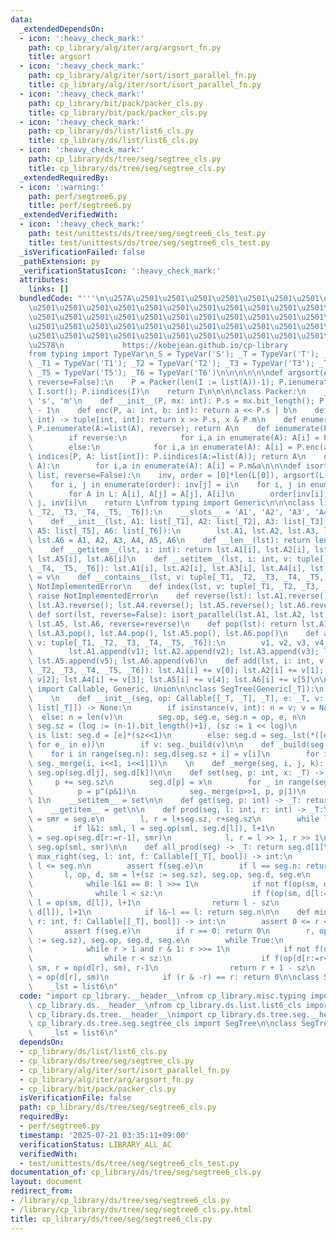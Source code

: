 ```yaml
---
data:
  _extendedDependsOn:
  - icon: ':heavy_check_mark:'
    path: cp_library/alg/iter/arg/argsort_fn.py
    title: argsort
  - icon: ':heavy_check_mark:'
    path: cp_library/alg/iter/sort/isort_parallel_fn.py
    title: cp_library/alg/iter/sort/isort_parallel_fn.py
  - icon: ':heavy_check_mark:'
    path: cp_library/bit/pack/packer_cls.py
    title: cp_library/bit/pack/packer_cls.py
  - icon: ':heavy_check_mark:'
    path: cp_library/ds/list/list6_cls.py
    title: cp_library/ds/list/list6_cls.py
  - icon: ':heavy_check_mark:'
    path: cp_library/ds/tree/seg/segtree_cls.py
    title: cp_library/ds/tree/seg/segtree_cls.py
  _extendedRequiredBy:
  - icon: ':warning:'
    path: perf/segtree6.py
    title: perf/segtree6.py
  _extendedVerifiedWith:
  - icon: ':heavy_check_mark:'
    path: test/unittests/ds/tree/seg/segtree6_cls_test.py
    title: test/unittests/ds/tree/seg/segtree6_cls_test.py
  _isVerificationFailed: false
  _pathExtension: py
  _verificationStatusIcon: ':heavy_check_mark:'
  attributes:
    links: []
  bundledCode: "'''\n\u257A\u2501\u2501\u2501\u2501\u2501\u2501\u2501\u2501\u2501\u2501\
    \u2501\u2501\u2501\u2501\u2501\u2501\u2501\u2501\u2501\u2501\u2501\u2501\u2501\
    \u2501\u2501\u2501\u2501\u2501\u2501\u2501\u2501\u2501\u2501\u2501\u2501\u2501\
    \u2501\u2501\u2501\u2501\u2501\u2501\u2501\u2501\u2501\u2501\u2501\u2501\u2501\
    \u2501\u2501\u2501\u2501\u2501\u2501\u2501\u2501\u2501\u2501\u2501\u2501\u2501\
    \u2578\n             https://kobejean.github.io/cp-library               \n'''\n\
    from typing import TypeVar\n_S = TypeVar('S'); _T = TypeVar('T'); _U = TypeVar('U');\
    \ _T1 = TypeVar('T1'); _T2 = TypeVar('T2'); _T3 = TypeVar('T3'); _T4 = TypeVar('T4');\
    \ _T5 = TypeVar('T5'); _T6 = TypeVar('T6')\n\n\n\n\n\ndef argsort(A: list[int],\
    \ reverse=False):\n    P = Packer(len(I := list(A))-1); P.ienumerate(I, reverse);\
    \ I.sort(); P.iindices(I)\n    return I\n\n\n\nclass Packer:\n    __slots__ =\
    \ 's', 'm'\n    def __init__(P, mx: int): P.s = mx.bit_length(); P.m = (1 << P.s)\
    \ - 1\n    def enc(P, a: int, b: int): return a << P.s | b\n    def dec(P, x:\
    \ int) -> tuple[int, int]: return x >> P.s, x & P.m\n    def enumerate(P, A, reverse=False):\
    \ P.ienumerate(A:=list(A), reverse); return A\n    def ienumerate(P, A, reverse=False):\n\
    \        if reverse:\n            for i,a in enumerate(A): A[i] = P.enc(-a, i)\n\
    \        else:\n            for i,a in enumerate(A): A[i] = P.enc(a, i)\n    def\
    \ indices(P, A: list[int]): P.iindices(A:=list(A)); return A\n    def iindices(P,\
    \ A):\n        for i,a in enumerate(A): A[i] = P.m&a\n\n\ndef isort_parallel(*L:\
    \ list, reverse=False):\n    inv, order = [0]*len(L[0]), argsort(L[0], reverse=reverse)\n\
    \    for i, j in enumerate(order): inv[j] = i\n    for i, j in enumerate(order):\n\
    \        for A in L: A[i], A[j] = A[j], A[i]\n        order[inv[i]], inv[j] =\
    \ j, inv[i]\n    return L\nfrom typing import Generic\n\n\nclass list6(Generic[_T1,\
    \ _T2, _T3, _T4, _T5, _T6]):\n    __slots__ = 'A1', 'A2', 'A3', 'A4', 'A5', 'A6'\n\
    \    def __init__(lst, A1: list[_T1], A2: list[_T2], A3: list[_T3], A4: list[_T4],\
    \ A5: list[_T5], A6: list[_T6]):\n        lst.A1, lst.A2, lst.A3, lst.A4, lst.A5,\
    \ lst.A6 = A1, A2, A3, A4, A5, A6\n    def __len__(lst): return len(lst.A1)\n\
    \    def __getitem__(lst, i: int): return lst.A1[i], lst.A2[i], lst.A3[i], lst.A4[i],\
    \ lst.A5[i], lst.A6[i]\n    def __setitem__(lst, i: int, v: tuple[_T1, _T2, _T3,\
    \ _T4, _T5, _T6]): lst.A1[i], lst.A2[i], lst.A3[i], lst.A4[i], lst.A5[i], lst.A6[i]\
    \ = v\n    def __contains__(lst, v: tuple[_T1, _T2, _T3, _T4, _T5, _T6]): raise\
    \ NotImplementedError\n    def index(lst, v: tuple[_T1, _T2, _T3, _T4, _T5, _T6]):\
    \ raise NotImplementedError\n    def reverse(lst): lst.A1.reverse(); lst.A2.reverse();\
    \ lst.A3.reverse(); lst.A4.reverse(); lst.A5.reverse(); lst.A6.reverse()\n   \
    \ def sort(lst, reverse=False): isort_parallel(lst.A1, lst.A2, lst.A3, lst.A4,\
    \ lst.A5, lst.A6, reverse=reverse)\n    def pop(lst): return lst.A1.pop(), lst.A2.pop(),\
    \ lst.A3.pop(), lst.A4.pop(), lst.A5.pop(), lst.A6.pop()\n    def append(lst,\
    \ v: tuple[_T1, _T2, _T3, _T4, _T5, _T6]):\n        v1, v2, v3, v4, v5, v6 = v\n\
    \        lst.A1.append(v1); lst.A2.append(v2); lst.A3.append(v3); lst.A4.append(v4);\
    \ lst.A5.append(v5); lst.A6.append(v6)\n    def add(lst, i: int, v: tuple[_T1,\
    \ _T2, _T3, _T4, _T5, _T6]): lst.A1[i] += v[0]; lst.A2[i] += v[1]; lst.A3[i] +=\
    \ v[2]; lst.A4[i] += v[3]; lst.A5[i] += v[4]; lst.A6[i] += v[5]\n\n\nfrom typing\
    \ import Callable, Generic, Union\n\nclass SegTree(Generic[_T]):\n    _lst = list\n\
    \    \n    def __init__(seg, op: Callable[[_T, _T], _T], e: _T, v: Union[int,\
    \ list[_T]]) -> None:\n        if isinstance(v, int): n = v; v = None\n      \
    \  else: n = len(v)\n        seg.op, seg.e, seg.n = op, e, n\n        seg.log,\
    \ seg.sz = (log := (n-1).bit_length()+1), (sz := 1 << log)\n        if seg._lst\
    \ is list: seg.d = [e]*(sz<<1)\n        else: seg.d = seg._lst(*([e_]*(sz<<1)\
    \ for e_ in e))\n        if v: seg._build(v)\n\n    def _build(seg, v):\n    \
    \    for i in range(seg.n): seg.d[seg.sz + i] = v[i]\n        for i in range(seg.sz-1,0,-1):\
    \ seg._merge(i, i<<1, i<<1|1)\n    \n    def _merge(seg, i, j, k): seg.d[i] =\
    \ seg.op(seg.d[j], seg.d[k])\n\n    def set(seg, p: int, x: _T) -> None:\n   \
    \     p += seg.sz\n        seg.d[p] = x\n        for _ in range(seg.log):\n  \
    \          p = p^(p&1)\n            seg._merge(p>>1, p, p|1)\n            p >>=\
    \ 1\n    __setitem__ = set\n\n    def get(seg, p: int) -> _T: return seg.d[p+seg.sz]\n\
    \    __getitem__ = get\n\n    def prod(seg, l: int, r: int) -> _T:\n        sml\
    \ = smr = seg.e\n        l, r = l+seg.sz, r+seg.sz\n        while l < r:\n   \
    \         if l&1: sml, l = seg.op(sml, seg.d[l]), l+1\n            if r&1: smr\
    \ = seg.op(seg.d[r:=r-1], smr)\n            l, r = l >> 1, r >> 1\n        return\
    \ seg.op(sml, smr)\n\n    def all_prod(seg) -> _T: return seg.d[1]\n\n    def\
    \ max_right(seg, l: int, f: Callable[[_T], bool]) -> int:\n        assert 0 <=\
    \ l <= seg.n\n        assert f(seg.e)\n        if l == seg.n: return seg.n\n \
    \       l, op, d, sm = l+(sz := seg.sz), seg.op, seg.d, seg.e\n        while True:\n\
    \            while l&1 == 0: l >>= 1\n            if not f(op(sm, d[l])):\n  \
    \              while l < sz:\n                    if f(op(sm, d[l:=l<<1])): sm,\
    \ l = op(sm, d[l]), l+1\n                return l - sz\n            sm, l = op(sm,\
    \ d[l]), l+1\n            if l&-l == l: return seg.n\n\n    def min_left(seg,\
    \ r: int, f: Callable[[_T], bool]) -> int:\n        assert 0 <= r <= seg.n\n \
    \       assert f(seg.e)\n        if r == 0: return 0\n        r, op, d, sm = r+(sz\
    \ := seg.sz), seg.op, seg.d, seg.e\n        while True:\n            r -= 1\n\
    \            while r > 1 and r & 1: r >>= 1\n            if not f(op(d[r], sm)):\n\
    \                while r < sz:\n                    if f(op(d[r:=r<<1|1], sm)):\
    \ sm, r = op(d[r], sm), r-1\n                return r + 1 - sz\n            sm\
    \ = op(d[r], sm)\n            if (r & -r) == r: return 0\n\nclass SegTree6(SegTree[_T]):\n\
    \    _lst = list6\n"
  code: "import cp_library.__header__\nfrom cp_library.misc.typing import _T\nimport\
    \ cp_library.ds.__header__\nfrom cp_library.ds.list.list6_cls import list6\nimport\
    \ cp_library.ds.tree.__header__\nimport cp_library.ds.tree.seg.__header__\nfrom\
    \ cp_library.ds.tree.seg.segtree_cls import SegTree\n\nclass SegTree6(SegTree[_T]):\n\
    \    _lst = list6\n"
  dependsOn:
  - cp_library/ds/list/list6_cls.py
  - cp_library/ds/tree/seg/segtree_cls.py
  - cp_library/alg/iter/sort/isort_parallel_fn.py
  - cp_library/alg/iter/arg/argsort_fn.py
  - cp_library/bit/pack/packer_cls.py
  isVerificationFile: false
  path: cp_library/ds/tree/seg/segtree6_cls.py
  requiredBy:
  - perf/segtree6.py
  timestamp: '2025-07-21 03:35:11+09:00'
  verificationStatus: LIBRARY_ALL_AC
  verifiedWith:
  - test/unittests/ds/tree/seg/segtree6_cls_test.py
documentation_of: cp_library/ds/tree/seg/segtree6_cls.py
layout: document
redirect_from:
- /library/cp_library/ds/tree/seg/segtree6_cls.py
- /library/cp_library/ds/tree/seg/segtree6_cls.py.html
title: cp_library/ds/tree/seg/segtree6_cls.py
---
```

